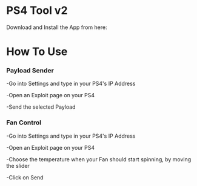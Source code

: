 # PS4 Tool v2

Download and Install the App from here: 

# How To Use

### Payload Sender

-Go into Settings and type in your PS4's IP Address

-Open an Exploit page on your PS4

-Send the selected Payload



### Fan Control

-Go into Settings and type in your PS4's IP Address

-Open an Exploit page on your PS4

-Choose the temperature when your Fan should start spinning, by moving the slider

-Click on Send



